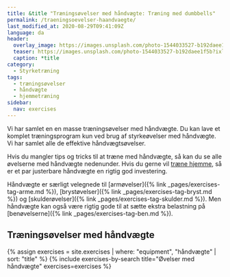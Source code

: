 ```yaml
---
title: &title "Træningsøvelser med håndvægte: Træning med dumbbells"
permalink: /traeningsoevelser-haandvaegte/
last_modified_at: 2020-08-29T09:41:09Z
language: da
header:
  overlay_image: https://images.unsplash.com/photo-1544033527-b192daee1f5b?ixlib=rb-1.2.1&ixid=eyJhcHBfaWQiOjEyMDd9&auto=format&fit=crop&w=1900&q=60
  teaser: https://images.unsplash.com/photo-1544033527-b192daee1f5b?ixlib=rb-1.2.1&ixid=eyJhcHBfaWQiOjEyMDd9&auto=format&fit=crop&w=400&q=60
  caption: *title
category:
  - Styrketræning
tags:
  - træningsøvelser
  - håndvægte
  - hjemmetræning
sidebar:
  nav: exercises
---
```


Vi har samlet en en masse træningsøvelser med håndvægte. Du kan lave et komplet træningsprogram kun ved brug af styrkeøvelser med håndvægte. Vi har samlet alle de effektive håndvægtsøvelser.

Hvis du mangler tips og tricks til at træne med håndvægte, så kan du se alle øvelserne med håndvægte nedenunder. Hvis du gerne vil [træne hjemme](/hjemmetraening-traeningsprogram/), så er et par justerbare håndvægte en rigtig god investering.

Håndvægte er særligt velegnede til [armøvelser]({% link _pages/exercises-tag-arme.md %}), [brystøvelser]({% link _pages/exercises-tag-bryst.md %}) og [skulderøvelser]({% link _pages/exercises-tag-skulder.md %}). Men håndvægte kan også være rigtig gode til at sætte ekstra belastning på [benøvelserne]({% link _pages/exercises-tag-ben.md %}).

## Træningsøvelser med håndvægte

{% assign exercises = site.exercises | where: "equipment", "håndvægte" | sort: "title" %}
{% include exercises-by-search title="Øvelser med håndvægte" exercises=exercises %}
